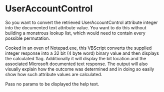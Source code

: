 # UserAccountControl

So you want to convert the retrieved UserAccountControl attribute integer into the documented text attribute value. You want to do this without building a monstrous lookup list, which would need to contain every possible permutation. 

Cooked in an oven of Notepad.exe, this VBScript converts the supplied integer response into a 32 bit (4 byte word) binary value and then displays the calculated flag. 
Additionally it will display the bit location and the associated Microsoft documented text response. The output will also visually explain how the outcome was determined and in doing so easily show how such attribute values are calculated.

Pass no params to be displayed the help text.
